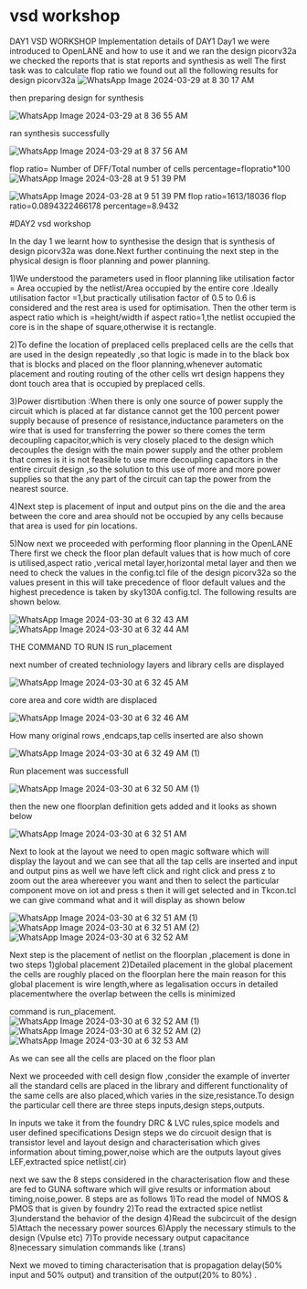 # vsd  workshop
DAY1 VSD WORKSHOP
Implementation details of DAY1
Day1 we were introduced to OpenLANE and how to use it and we ran the design picorv32a we checked the reports that is stat reports and synthesis as well
The first task was to calculate flop ratio 
we found out all the following results for design picorv32a
![WhatsApp Image 2024-03-29 at 8 30 17 AM](https://github.com/HarikaVeluru/Day1_vsd/assets/165346462/bd1e2b59-4702-40d3-8536-26fd0d19ee17)

then preparing design for synthesis

![WhatsApp Image 2024-03-29 at 8 36 55 AM](https://github.com/HarikaVeluru/Day1_vsd/assets/165346462/9a13661d-4f49-42b3-8622-1fdbe51ff370)

ran synthesis successfully

![WhatsApp Image 2024-03-29 at 8 37 56 AM](https://github.com/HarikaVeluru/Day1_vsd/assets/165346462/02840799-0495-4ea7-9d16-1c237a3ad87e)

flop ratio= Number of DFF/Total number of cells
percentage=flopratio*100
![WhatsApp Image 2024-03-28 at 9 51 39 PM](https://github.com/HarikaVeluru/Day1_vsd/assets/165346462/8248cd94-1e5b-480e-9653-8b7375a941de)

![WhatsApp Image 2024-03-28 at 9 51 39 PM](https://github.com/HarikaVeluru/Day1_vsd/assets/165346462/d70cf74b-baba-4f95-8034-9b364fb2ed73)
flop ratio=1613/18036
flop ratio=0.0894322466178
percentage=8.9432


#DAY2 vsd workshop

In the day 1 we learnt how to synthesise the design that is synthesis of  design  picorv32a was done.Next further continuing the next step in the physical design is floor planning and power planning.

1)We understood the parameters used in floor planning like utilisation factor = Area occupied by the netlist/Area occupied by the entire core .Ideally utilisation factor =1,but practically utilisation factor of 0.5 to 0.6 is considered and the rest area is used for optimisation.
Then the other term is aspect ratio which is =height/width
if aspect ratio=1,the netlist occupied the core is in the shape of square,otherwise it is rectangle.

2)To define the location of preplaced cells 
preplaced cells are the cells that are used in the design repeatedly ,so that logic is made in to the black box that is blocks and placed on the floor planning,whenever automatic placement and routing routing of the other cells wrt design happens they dont touch area that is occupied by preplaced cells.

3)Power disrtibution :When there is only one source of power supply the circuit which is placed at far distance cannot get the 100 percent power supply because of presence of resistance,inductance parameters on the wire that is used for transferring the power so there comes the term decoupling capacitor,which is very closely placed to the design which decouples the design with the main power supply and the other problem that comes is it is not feasible to use more decoupling capacitors in the entire circuit design ,so the solution to this use of more and more power supplies so that the any part of the circuit can tap the power from the nearest source.

4)Next step is placement of input and output pins on the die and the area between the core and area should not be occupied by any cells because that area is used for pin locations.

5)Now next we proceeded with performing floor planning in the OpenLANE 
There first we check the floor plan default values  that is how much of core is utilised,aspect ratio ,verical metal layer,horizontal metal layer and then we need to check the values in the config.tcl file of the design picorv32a so the values present in this will take precedence of floor default values and the highest precedence is taken by sky130A config.tcl.
The following results are shown below.

![WhatsApp Image 2024-03-30 at 6 32 43 AM](https://github.com/HarikaVeluru/Day1_vsd/assets/165346462/d5ffa223-1ae3-4e1a-98d9-1c2aaba91ab8)
![WhatsApp Image 2024-03-30 at 6 32 44 AM](https://github.com/HarikaVeluru/Day1_vsd/assets/165346462/d58d118f-2527-4131-bf44-9eb3570ea661)


THE COMMAND TO RUN IS run_placement

next number of created techniology layers and library cells are displayed

![WhatsApp Image 2024-03-30 at 6 32 45 AM](https://github.com/HarikaVeluru/Day1_vsd/assets/165346462/2ed3dcf5-868d-447f-9bd3-45782213e562)


core area and core width are displaced

![WhatsApp Image 2024-03-30 at 6 32 46 AM](https://github.com/HarikaVeluru/Day1_vsd/assets/165346462/aa878602-3ff5-4b4b-9173-cd6d883712e2)

How many original rows ,endcaps,tap cells inserted are also shown 

![WhatsApp Image 2024-03-30 at 6 32 49 AM (1)](https://github.com/HarikaVeluru/Day1_vsd/assets/165346462/008286bf-9277-49fa-ae04-9c242717cf46)

Run placement was successfull

![WhatsApp Image 2024-03-30 at 6 32 50 AM (1)](https://github.com/HarikaVeluru/Day1_vsd/assets/165346462/e00a6587-9b32-41e9-afae-f92b1d1c15a0)

then the new one floorplan definition gets added and it looks as shown below

![WhatsApp Image 2024-03-30 at 6 32 51 AM](https://github.com/HarikaVeluru/Day1_vsd/assets/165346462/0d311baf-e76d-4e19-9154-afea7f42e95a)

Next to look at the layout we need to open magic software which will display the layout and we can see that all the tap cells are inserted and input and output pins as well we have left click and right click and press z to zoom out the area whereever you want and then to select the particular component move on iot and press s then it will get selected and in Tkcon.tcl we can give command what and it will display as shown below

![WhatsApp Image 2024-03-30 at 6 32 51 AM (1)](https://github.com/HarikaVeluru/Day1_vsd/assets/165346462/137a2612-6b1c-4e7d-b482-e5be6e409e59)
![WhatsApp Image 2024-03-30 at 6 32 51 AM (2)](https://github.com/HarikaVeluru/Day1_vsd/assets/165346462/0f18333d-68ea-49ef-b2da-4f831ea31df5)
![WhatsApp Image 2024-03-30 at 6 32 52 AM](https://github.com/HarikaVeluru/Day1_vsd/assets/165346462/2d8db2d5-a817-4eb6-b802-f8149b7e53e7)

Next step is the placement of netlist on the floorplan ,placement is done in two steps  1)global placement 2)Detailed placement
in the global placement the cells are roughly placed on the floorplan here the main reason for this global placement is wire length,where as legalisation occurs in detailed placementwhere the overlap between the cells is minimized 

command is run_placement.
![WhatsApp Image 2024-03-30 at 6 32 52 AM (1)](https://github.com/HarikaVeluru/Day1_vsd/assets/165346462/6d9a8bcc-570d-4b67-b327-b327e81fc98e)
![WhatsApp Image 2024-03-30 at 6 32 52 AM (2)](https://github.com/HarikaVeluru/Day1_vsd/assets/165346462/2e1d5970-189c-4b1f-b3a5-537902f43a0f)
![WhatsApp Image 2024-03-30 at 6 32 53 AM](https://github.com/HarikaVeluru/Day1_vsd/assets/165346462/cab23d0d-9f06-4a8b-9ec1-e59172b741ca)


As we can see all the cells are placed on the floor plan 

Next we proceeded with cell design flow ,consider the example of inverter all the standard cells are placed in the library and different functionality of the same cells are also placed,which varies in the size,resistance.To design the particular cell there are three steps inputs,design steps,outputs.

In inputs we take it from the foundry DRC & LVC rules,spice models and user defined specifications
Design steps we do circuoit design that is transistor level and layout design and characterisation which gives information about timing,power,noise which are the outputs
layout gives LEF,extracted spice netlist(.cir)

next we saw the 8 steps  considered in the characterisation flow and these are fed to GUNA software which will give results or information about timing,noise,power.
8 steps are as follows 
1)To read the model of NMOS & PMOS that is given by foundry
2)To read the extracted spice netlist
3)understand the behavior of the design
4)Read the subcircuit of the design
5)Attach the necessary power sources
6)Apply the necessary stimuls to the design (Vpulse etc)
7)To provide necessary output capacitance 
8)necessary simulation commands like (.trans)

Next we moved to timing characterisation that is propagation delay(50% input and 50% output) and transition of the output(20% to 80%) .








